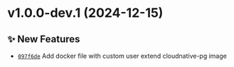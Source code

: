 # v1.0.0-dev.1 (2024-12-15)

## ✨ New Features
- [`097f6de`](https://github.com/lengors/ccnpg/commit/097f6de)  Add docker file with custom user extend cloudnative-pg image
